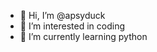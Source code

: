 - 👋 Hi, I’m @apsyduck
- 👀 I’m interested in coding
- 🌱 I’m currently learning python
<!---
apsyduck/apsyduck is a ✨ special ✨ repository because its `README.md` (this file) appears on your GitHub profile.
You can click the Preview link to take a look at your changes.
--->
